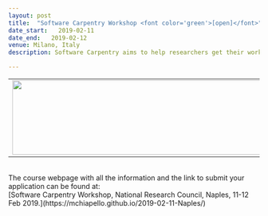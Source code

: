 ```yaml
---
layout: post
title:  "Software Carpentry Workshop <font color='green'>[open]</font>"
date_start:   2019-02-11
date_end:   2019-02-12
venue: Milano, Italy
description: Software Carpentry aims to help researchers get their work done in less time and with less pain by teaching them basic research computing skills. This hands-on workshop will cover basic concepts and tools, including program design, version control, data management, and task automation. Participants will be encouraged to help one another and to apply what they have learned to their own research problems. In particular, in this workshop we will cover the Unix Shell, programming in R and version control with Git. 

---
```


<table border="0">
<tr>
	<td><a href="https://elixir-iib-training.github.io/2018-02-22-milan/"><img src="../../../img/Logo_SWC_Elixir.png" height="150" width="600"></a>
	</td>	
</tr>
</table>

<br>
The course webpage with all the information and the link to submit your application can be found at:<br>
[Software Carpentry Workshop, National Research Council, Naples, 11-12 Feb 2019.](https://mchiapello.github.io/2019-02-11-Naples/)
